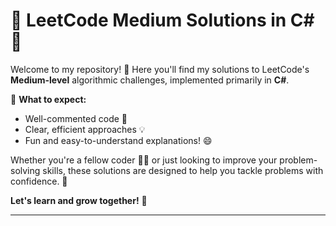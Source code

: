 # 🚀 LeetCode Medium Solutions in C# 🧩

Welcome to my repository! 🎉 Here you'll find my solutions to LeetCode's **Medium-level** algorithmic challenges, implemented primarily in **C#**. 

🌟 **What to expect:**
- Well-commented code 📝
- Clear, efficient approaches 💡
- Fun and easy-to-understand explanations! 😄

Whether you're a fellow coder 🧑‍💻 or just looking to improve your problem-solving skills, these solutions are designed to help you tackle problems with confidence. 💪

**Let's learn and grow together!** 🌱

---
